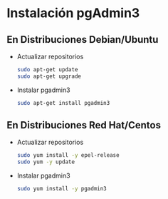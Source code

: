 # Instalación pgAdmin3

## En Distribuciones Debian/Ubuntu

- Actualizar repositorios

  ```bash
  sudo apt-get update
  sudo apt-get upgrade
  ```
- Instalar pgadmin3

  ```bash
  sudo apt-get install pgadmin3
  ```
## En Distribuciones Red Hat/Centos

- Actualizar repositorios

  ```bash
  sudo yum install -y epel-release
  sudo yum -y update
  ```

- Instalar pgadmin3

  ```bash
  sudo yum install -y pgadmin3
  ```
